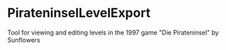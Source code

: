 # PirateninselLevelExport
Tool for viewing and editing levels in the 1997 game "Die Pirateninsel" by Sunflowers
